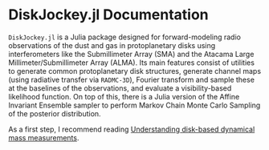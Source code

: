 # DiskJockey.jl Documentation

`DiskJockey.jl` is a Julia package designed for forward-modeling radio observations of the dust and gas in protoplanetary disks using interferometers like the Submillimeter Array (SMA) and the Atacama Large Millimeter/Submillimeter Array (ALMA). Its main features consist of utilities to generate common protoplanetary disk structures, generate channel maps (using radiative transfer via `RADMC-3D`), Fourier transform and sample these at the baselines of the observations, and evaluate a visibility-based likelihood function. On top of this, there is a Julia version of the Affine Invariant Ensemble sampler to perform Markov Chain Monte Carlo Sampling of the posterior distribution.

As a first step, I recommend reading [Understanding disk-based dynamical mass measurements](@ref).
